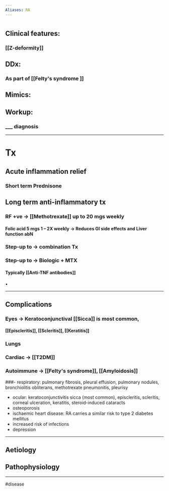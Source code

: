 ```yaml
---
Aliases: RA
---
```

# 
## Clinical features:
### [[Z-deformity]]
## DDx:
### As part of [[Felty's syndrome ]]
## Mimics:
###
## Workup:
### ___ diagnosis
---
# Tx
## Acute inflammation relief
### Short term Prednisone
## Long term anti-inflammatory tx
### RF +ve -> [[Methotrexate]] up to 20 mgs weekly
#### Folic acid 5 mgs 1 – 2X weekly -> Reduces GI side effects and Liver function abN
### Step-up to -> combination Tx
### Step-up to -> Biologic + MTX
#### Typically [[Anti-TNF antibodies]]

•

---
## Complications
### Eyes -> Keratoconjunctival [[Sicca]] is most common,
#### [[Episcleritis]], [[Scleritis]], [[Keratitis]]
### Lungs
### Cardiac -> [[T2DM]]
### Autoimmune -> [[Felty's syndrome]], [[Amyloidosis]]
###-   respiratory: pulmonary fibrosis, pleural effusion, pulmonary nodules, bronchiolitis obliterans, methotrexate pneumonitis, pleurisy
-   ocular: keratoconjunctivitis sicca (most common), episcleritis, scleritis, corneal ulceration, keratitis, steroid-induced cataracts
-   osteoporosis
-   ischaemic heart disease: RA carries a similar risk to type 2 diabetes mellitus
-   increased risk of infections
-   depression

---
## Aetiology
## Pathophysiology
---
#disease 